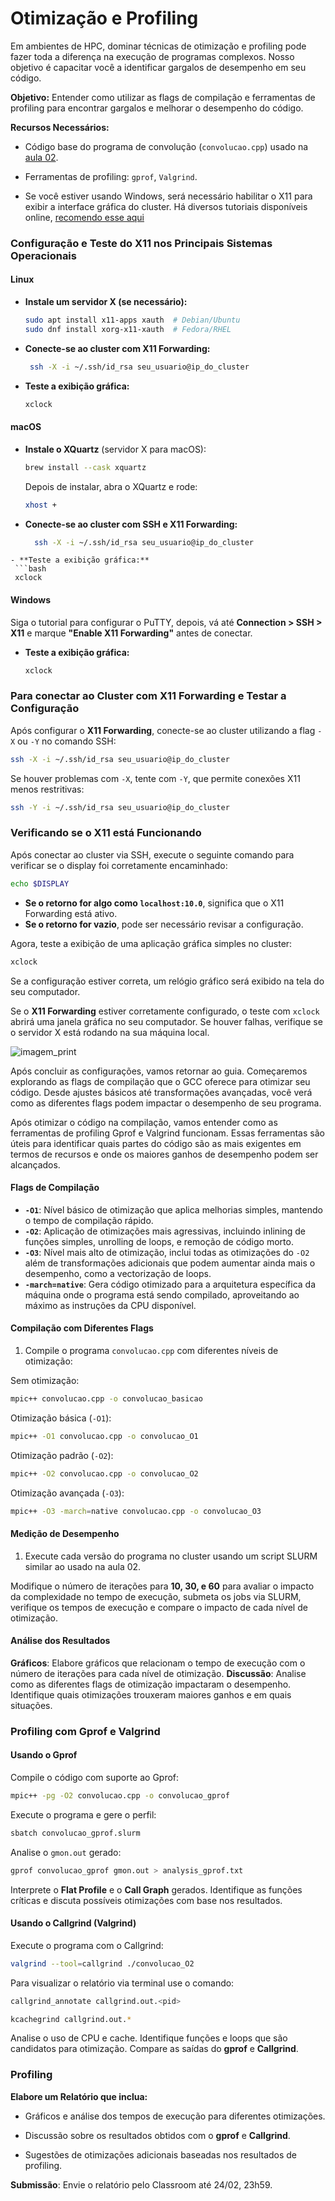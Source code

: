# Otimização e Profiling 
Em ambientes de HPC, dominar técnicas de otimização e profiling pode fazer toda a diferença na execução de programas complexos. Nosso objetivo é capacitar você a identificar gargalos de desempenho em seu código. 

**Objetivo:** Entender como utilizar as flags de compilação e ferramentas de profiling para encontrar gargalos e melhorar o desempenho do código.

**Recursos Necessários:**

- Código base do programa de convolução (`convolucao.cpp`) usado na [aula 02](../02-slurm/index.md).

- Ferramentas de profiling: `gprof`, `Valgrind`.
  
- Se você estiver usando Windows, será necessário habilitar o X11 para exibir a interface gráfica do cluster. Há diversos tutoriais disponíveis online, [recomendo esse aqui](https://www.ibm.com/support/pages/system/files/inline-files/Using%20Putty%20with%20Xming%20X11%20Forwarding%20from%20Windows%20to%20display%20a%20remote%20IBM%20MQ%20Explorer%20in%20Linux.pdf) 



### Configuração e Teste do X11 nos Principais Sistemas Operacionais

#### Linux
- **Instale um servidor X (se necessário):**
  ```bash
  sudo apt install x11-apps xauth  # Debian/Ubuntu
  sudo dnf install xorg-x11-xauth  # Fedora/RHEL
  ```
- **Conecte-se ao cluster com X11 Forwarding:**
  ```bash
   ssh -X -i ~/.ssh/id_rsa seu_usuario@ip_do_cluster
  ```
- **Teste a exibição gráfica:**
  ```bash
  xclock
  ```

#### macOS
- **Instale o XQuartz** (servidor X para macOS):
  ```bash
  brew install --cask xquartz
  ```
  Depois de instalar, abra o XQuartz e rode:
  ```bash
  xhost +
  ```
- **Conecte-se ao cluster com SSH e X11 Forwarding:**
  ```bash
    ssh -X -i ~/.ssh/id_rsa seu_usuario@ip_do_cluster
 ```
- **Teste a exibição gráfica:**
  ```bash
  xclock
  ```

#### **Windows**

Siga o tutorial para configurar o PuTTY, depois, vá até **Connection > SSH > X11** e marque **"Enable X11 Forwarding"** antes de conectar.

- **Teste a exibição gráfica:**
  ```bash
  xclock
  ```

### Para conectar ao Cluster com X11 Forwarding e Testar a Configuração

Após configurar o **X11 Forwarding**, conecte-se ao cluster utilizando a flag `-X` ou `-Y` no comando SSH:

```bash
ssh -X -i ~/.ssh/id_rsa seu_usuario@ip_do_cluster

```
Se houver problemas com `-X`, tente com `-Y`, que permite conexões X11 menos restritivas:
```bash
ssh -Y -i ~/.ssh/id_rsa seu_usuario@ip_do_cluster
```

### Verificando se o X11 está Funcionando

Após conectar ao cluster via SSH, execute o seguinte comando para verificar se o display foi corretamente encaminhado:

```bash
echo $DISPLAY
```
- **Se o retorno for algo como `localhost:10.0`**, significa que o X11 Forwarding está ativo.  
- **Se o retorno for vazio**, pode ser necessário revisar a configuração.

Agora, teste a exibição de uma aplicação gráfica simples no cluster:

```bash
xclock
```
Se a configuração estiver correta, um relógio gráfico será exibido na tela do seu computador.


Se o **X11 Forwarding** estiver corretamente configurado, o teste com `xclock` abrirá uma janela gráfica no seu computador. Se houver falhas, verifique se o servidor X está rodando na sua máquina local.

![imagem_print](print.png)

Após concluir as configurações, vamos retornar ao guia. Começaremos explorando as flags de compilação que o GCC oferece para otimizar seu código. Desde ajustes básicos até transformações avançadas, você verá como as diferentes flags podem impactar o desempenho de seu programa.

Após otimizar o código na compilação, vamos entender como as ferramentas de profiling Gprof e Valgrind funcionam. Essas ferramentas são úteis para identificar quais partes do código são as mais exigentes em termos de recursos e onde os maiores ganhos de desempenho podem ser alcançados.

#### Flags de Compilação
- **`-O1`**: Nível básico de otimização que aplica melhorias simples, mantendo o tempo de compilação rápido.
- **`-O2`**: Aplicação de otimizações mais agressivas, incluindo inlining de funções simples, unrolling de loops, e remoção de código morto.
- **`-O3`**: Nível mais alto de otimização, inclui todas as otimizações do `-O2` além de transformações adicionais que podem aumentar ainda mais o desempenho, como a vectorização de loops.
- **`-march=native`**: Gera código otimizado para a arquitetura específica da máquina onde o programa está sendo compilado, aproveitando ao máximo as instruções da CPU disponível.

#### Compilação com Diferentes Flags
1. Compile o programa `convolucao.cpp` com diferentes níveis de otimização:

Sem otimização:
```bash
mpic++ convolucao.cpp -o convolucao_basicao
```

Otimização básica (`-O1`):
```bash
mpic++ -O1 convolucao.cpp -o convolucao_O1
```
Otimização padrão (`-O2`):
```bash
mpic++ -O2 convolucao.cpp -o convolucao_O2
```
Otimização avançada (`-O3`):
```bash
mpic++ -O3 -march=native convolucao.cpp -o convolucao_O3
```

#### Medição de Desempenho

1. Execute cada versão do programa no cluster usando um script SLURM similar ao usado na aula 02.

Modifique o número de iterações para **10, 30, e 60** para avaliar o impacto da complexidade no tempo de execução, submeta os jobs via SLURM, verifique os tempos de execução e compare o impacto de cada nível de otimização.

#### Análise dos Resultados

**Gráficos**: Elabore gráficos que relacionam o tempo de execução com o número de iterações para cada nível de otimização.
**Discussão**: Analise como as diferentes flags de otimização impactaram o desempenho. Identifique quais otimizações trouxeram maiores ganhos e em quais situações.

### Profiling com Gprof e Valgrind

#### Usando o Gprof
Compile o código com suporte ao Gprof:

```bash
mpic++ -pg -O2 convolucao.cpp -o convolucao_gprof
```
Execute o programa e gere o perfil:

```bash
sbatch convolucao_gprof.slurm
```
Analise o `gmon.out` gerado:

```bash
gprof convolucao_gprof gmon.out > analysis_gprof.txt
```

Interprete o **Flat Profile** e o **Call Graph** gerados. Identifique as funções críticas e discuta possíveis otimizações com base nos resultados.

#### Usando o Callgrind (Valgrind)

Execute o programa com o Callgrind:

```bash
valgrind --tool=callgrind ./convolucao_O2
```

Para visualizar o relatório via terminal use o comando:

```bash
callgrind_annotate callgrind.out.<pid>
```

```bash
kcachegrind callgrind.out.*
```
Analise o uso de CPU e cache. Identifique funções e loops que são candidatos para otimização.
Compare as saídas do **gprof** e **Callgrind**. 

### Profiling

**Elabore um Relatório que inclua:** 

   - Gráficos e análise dos tempos de execução para diferentes otimizações.

   - Discussão sobre os resultados obtidos com o **gprof** e **Callgrind**.

   - Sugestões de otimizações adicionais baseadas nos resultados de profiling.

**Submissão**: Envie o relatório pelo Classroom até 24/02, 23h59.
